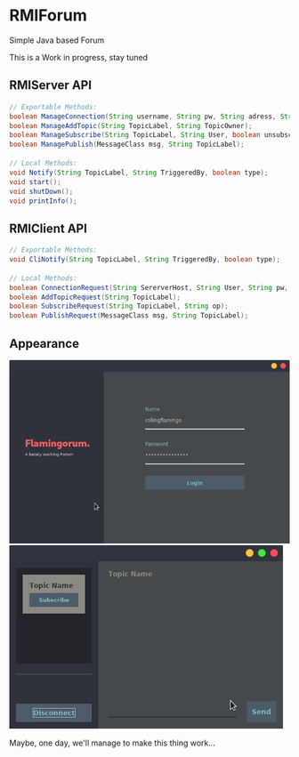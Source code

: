 # RMIForum
Simple Java based Forum

This is a Work in progress, stay tuned
## RMIServer API
```java
// Exportable Methods:
boolean ManageConnection(String username, String pw, String adress, String op);
boolean ManageAddTopic(String TopicLabel, String TopicOwner);
boolean ManageSubscribe(String TopicLabel, String User, boolean unsubscribe);
boolean ManagePublish(MessageClass msg, String TopicLabel);

// Local Methods:
void Notify(String TopicLabel, String TriggeredBy, boolean type);
void start();
void shutDown();
void printInfo();
```
## RMIClient API
```java
// Exportable Methods:
void CliNotify(String TopicLabel, String TriggeredBy, boolean type);

// Local Methods:
boolean ConnectionRequest(String SererverHost, String User, String pw, String op);
boolean AddTopicRequest(String TopicLabel);
boolean SubscribeRequest(String TopicLabel, String op);
boolean PublishRequest(MessageClass msg, String TopicLabel);
```
## Appearance
![Login Form](img/flamingorumIntro.png)
![Dash Form](img/flamingorumDash.png)

Maybe, one day, we'll manage to make this thing work...
